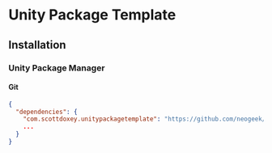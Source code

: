 # Unity Package Template

## Installation

### Unity Package Manager

#### Git

```json
{
  "dependencies": {
    "com.scottdoxey.unitypackagetemplate": "https://github.com/neogeek/unity-package-template.git#upm",
    ...
  }
}
```
